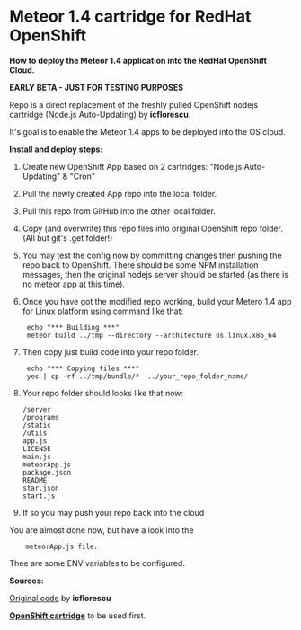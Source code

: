 # Meteor 1.4 cartridge for RedHat OpenShift

**How to deploy the Meteor 1.4 application into the RedHat OpenShift Cloud.**

**EARLY BETA - JUST FOR TESTING PURPOSES** 

Repo is a direct replacement of the freshly pulled OpenShift nodejs cartridge (Node.js Auto-Updating) by **icflorescu**.

It's goal is to enable the Meteor 1.4 apps to be deployed into the OS cloud.

**Install and deploy steps:**

1. Create new OpenShift App based on 2 cartridges: "Node.js Auto-Updating" & "Cron"
2. Pull the newly created App repo into the local folder.
3. Pull this repo from GitHub into the other local folder.
4. Copy (and overwrite) this repo files into original OpenShift repo folder.(All but git's .get folder!)
5. You may test the config now by committing changes then pushing the repo back to OpenShift. There should be some NPM installation messages, then the original nodejs server should be started (as there is no meteor app at this time).
6. Once you have got the modified repo working, build your Metero 1.4 app for Linux platform using command like that:

        echo "*** Building ***"
        meteor build ../tmp --directory --architecture os.linux.x86_64

7. Then copy just build code into your repo folder.
      
        echo "*** Copying files ***"
        yes | cp -rf ../tmp/bundle/*  ../your_repo_folder_name/

8.  Your repo folder should looks like that now:
        
        /server  
        /programs  
        /static  
        /utils
        app.js  
        LICENSE  
        main.js  
        meteorApp.js  
        package.json  
        README  
        star.json  
        start.js  

9. If so you may push your repo back into the cloud 

You are almost done now, but have a look into the
        
        meteorApp.js file. 

Thee are some ENV variables to be configured.

**Sources:**

[Original code](https://github.com/icflorescu/openshift-cartridge-nodejs) by **icflorescu**

[**OpenShift cartridge**](https://hub.openshift.com/quickstarts/243-node-js-latest) to be used first.

